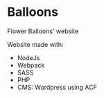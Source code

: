 # Balloons
Flower Balloons' website

Website made with:
- NodeJs
- Webpack
- SASS
- PHP
- CMS: Wordpress using ACF
